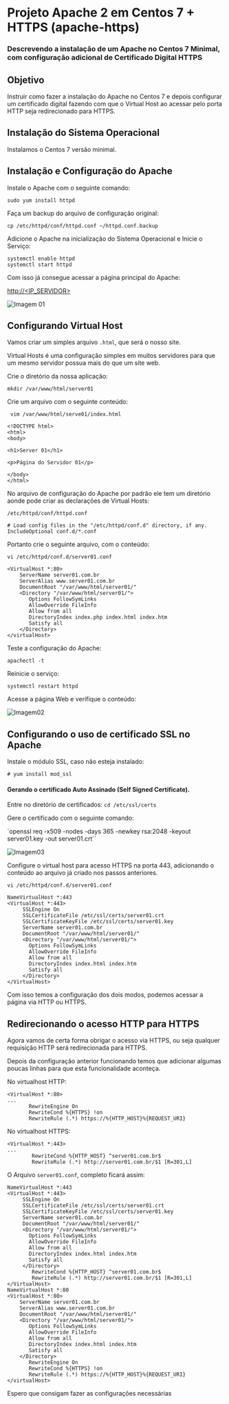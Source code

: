 # Projeto Apache 2 em Centos 7 + HTTPS (apache-https)

### Descrevendo a instalação de um Apache no Centos 7 Minimal, com configuração adicional de Certificado Digital HTTPS

## Objetivo

Instruir como fazer a instalação do Apache no Centos 7 e depois configurar um certificado digital fazendo com que o Virtual Host ao acessar pelo porta HTTP seja redirecionado para HTTPS.

## Instalação do Sistema Operacional

Instalamos o Centos 7 versão minimal.

## Instalação e Configuração do Apache

Instale o Apache com o seguinte comando:

```
sudo yum install httpd
```

Faça um backup do arquivo de configuração original:

```
cp /etc/httpd/conf/httpd.conf ~/httpd.conf.backup
```

Adicione o Apache na inicialização do Sistema Operacional e Inicie o Serviço:

```
systemctl enable httpd
systemctl start httpd
```

Com isso já consegue acessar a página principal do Apache:

[http://<IP_SERVIDOR>](http://127.0.0.1)


![Imagem 01](https://github.com/renizgo/apache-https/Imagens/Imagem01)

## Configurando Virtual Host

Vamos criar um simples arquivo `.html`, que será o nosso site.

Virtual Hosts é uma configuração simples em muitos servidores para que um mesmo servidor possua mais do que um site web.

Crie o diretório da nossa aplicação:

```
mkdir /var/www/html/server01
```

Crie um arquivo com o seguinte conteúdo:

``` vim /var/www/html/serve01/index.html``` 

```
<!DOCTYPE html>
<html>
<body>

<h1>Server 01</h1>

<p>Página do Servidor 01</p>

</body>
</html>
```

No arquivo de configuração do Apache por padrão ele tem um diretório aonde pode criar as declarações de Virtual Hosts:

`/etc/httpd/conf/httpd.conf`

``` 
# Load config files in the "/etc/httpd/conf.d" directory, if any.
IncludeOptional conf.d/*.conf
``` 

Portanto crie o seguinte arquivo, com o conteúdo:

```vi /etc/httpd/conf.d/server01.conf```

```
<VirtualHost *:80>
    ServerName server01.com.br
    ServerAlias www.server01.com.br
    DocumentRoot "/var/www/html/server01/"
    <Directory "/var/www/html/server01/">
       Options FollowSymLinks
       AllowOverride FileInfo
       Allow from all
       DirectoryIndex index.php index.html index.htm
       Satisfy all
    </Directory>
</virtualHost>
``` 

Teste a configuração do Apache:

`apachectl -t`

Reinicie o serviço:

`systemctl restart httpd`

Acesse a página Web e verifique o conteúdo:

![Imagem02](https://github.com/renizgo/apache-https/Imagens/Imagem02)

## Configurando o uso de certificado SSL no Apache

Instale o módulo SSL, caso não esteja instalado:

`# yum install mod_ssl`

#### Gerando o certificado Auto Assinado (Self Signed Certificate).
 
 Entre no diretório de certificados:
``` cd /etc/ssl/certs ```

Gere o certificado com o seguinte comando:

`openssl req -x509 -nodes -days 365 -newkey rsa:2048 -keyout server01.key -out server01.crt``

![Imagem03](https://github.com/renizgo/apache-https/Imagens/Imagem03)

Configure o virtual host para acesso HTTPS na porta 443, adicionando o conteúdo ao arquivo já criado nos passos anteriores.

```vi /etc/httpd/conf.d/server01.conf```

```
NameVirtualHost *:443
<VirtualHost *:443>
     SSLEngine On
     SSLCertificateFile /etc/ssl/certs/server01.crt
     SSLCertificateKeyFile /etc/ssl/certs/server01.key
     ServerName server01.com.br
     DocumentRoot "/var/www/html/server01/"
     <Directory "/var/www/html/server01/">
       Options FollowSymLinks
       AllowOverride FileInfo
       Allow from all
       DirectoryIndex index.html index.htm
       Satisfy all
     </Directory>
</VirtualHost>
```

Com isso temos a configuração dos dois modos, podemos acessar a página via HTTP ou HTTPS.

## Redirecionando o acesso HTTP para HTTPS

Agora vamos de certa forma obrigar o acesso via HTTPS, ou seja qualquer requisição HTTP será redirecionada para HTTPS.

Depois da configuração anterior funcionando temos que adicionar algumas poucas linhas para que esta 
funcionalidade aconteça.

No virtualhost HTTP:

```
<VirtualHost *:80>
...
       RewriteEngine On
       RewriteCond %{HTTPS} !on
       RewriteRule (.*) https://%{HTTP_HOST}%{REQUEST_URI}
```
No virtualhost HTTPS:

```
<VirtualHost *:443>
...
        RewriteCond %{HTTP_HOST} ^server01.com.br$
        RewriteRule (.*) http://server01.com.br/$1 [R=301,L] 
```

O Arquivo `server01.conf`, completo ficará assim:

```
NameVirtualHost *:443
<VirtualHost *:443>
     SSLEngine On
     SSLCertificateFile /etc/ssl/certs/server01.crt
     SSLCertificateKeyFile /etc/ssl/certs/server01.key
     ServerName server01.com.br
     DocumentRoot "/var/www/html/server01/"
     <Directory "/var/www/html/server01/">
       Options FollowSymLinks
       AllowOverride FileInfo
       Allow from all
       DirectoryIndex index.html index.htm
       Satisfy all
     </Directory>
        RewriteCond %{HTTP_HOST} ^server01.com.br$
        RewriteRule (.*) http://server01.com.br/$1 [R=301,L]
</VirtualHost>
NameVirtualHost *:80
<VirtualHost *:80>
    ServerName server01.com.br
    ServerAlias www.server01.com.br
    DocumentRoot "/var/www/html/server01/"
    <Directory "/var/www/html/server01/">
       Options FollowSymLinks
       AllowOverride FileInfo
       Allow from all
       DirectoryIndex index.html index.htm
       Satisfy all
    </Directory>
       RewriteEngine On
       RewriteCond %{HTTPS} !on
       RewriteRule (.*) https://%{HTTP_HOST}%{REQUEST_URI}
</virtualHost>
```
  
  Espero que consigam fazer as configurações necessárias

